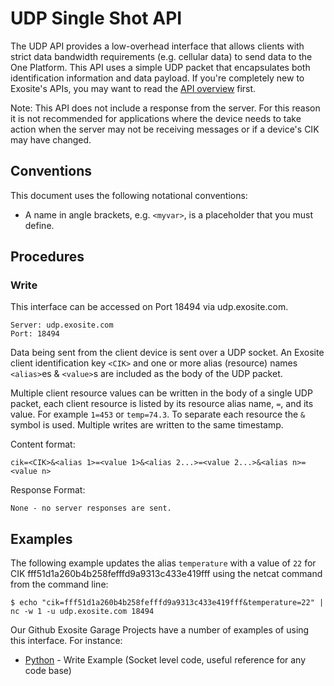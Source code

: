 # UDP Single Shot API

The UDP API provides a low-overhead interface that allows clients with strict data bandwidth requirements (e.g. cellular data) to send data to the One Platform. This API uses a simple UDP packet that encapsulates both identification information and data payload. If you're completely new to Exosite's APIs, you may want to read the [API       overview](../) first.

Note: This API does not include a response from the server.  For this reason it is not recommended for applications where the device needs to take action when the server may not be receiving messages or if a device's CIK may have changed.  

## Conventions

This document uses the following notational conventions:

* A name in angle brackets, e.g. `<myvar>`, is a placeholder that you must define.

## Procedures

### Write 

This interface can be accessed on Port 18494 via udp.exosite.com.

```
Server: udp.exosite.com
Port: 18494
```

Data being sent from the client device is sent over a UDP socket. An Exosite client identification key `<CIK>` and one or more alias (resource) names `<alias>`es & `<value>`s are included as the body of the UDP packet.

Multiple client resource values can be written in the body of a single UDP packet, each client resource is listed by its resource alias name, `=`, and its value. For example `1=453` or `temp=74.3`. To separate each resource the `&` symbol is used. Multiple writes are written to the same timestamp.

Content format:

```
cik=<CIK>&<alias 1>=<value 1>&<alias 2...>=<value 2...>&<alias n>=<value n>
```

Response Format:

```
None - no server responses are sent.
```

## Examples

The following example updates the alias `temperature` with a value of `22` for CIK fff51d1a260b4b258fefffd9a9313c433e419fff using the netcat command from the command line:

```
$ echo "cik=fff51d1a260b4b258fefffd9a9313c433e419fff&temperature=22" | nc -w 1 -u udp.exosite.com 18494
```

Our Github Exosite Garage Projects have a number of examples of using this interface. For instance:

* [Python](https://github.com/exosite-garage/udp_single_shot) - Write Example (Socket level code, useful reference for any code base)


